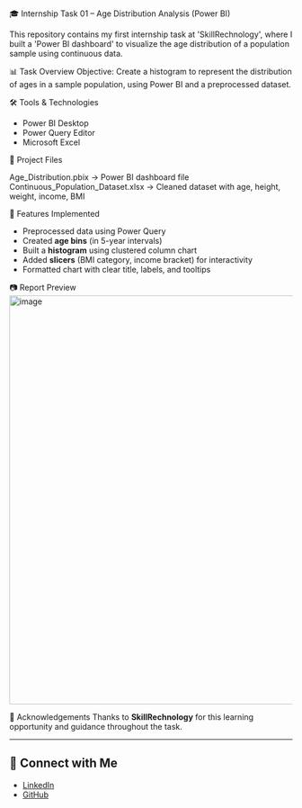 🎓 Internship Task 01 – Age Distribution Analysis (Power BI)

This repository contains my first internship task at 'SkillRechnology', where I built a 'Power BI dashboard' to visualize the age distribution of a population sample using continuous data.

 📊 Task Overview
Objective: 
Create a histogram to represent the distribution of ages in a sample population, using Power BI and a preprocessed dataset.

 🛠️ Tools & Technologies
- Power BI Desktop
- Power Query Editor
- Microsoft Excel

📁 Project Files

Age_Distribution.pbix -> Power BI dashboard file              
Continuous_Population_Dataset.xlsx -> Cleaned dataset with age, height, weight, income, BMI 

 🧪 Features Implemented
- Preprocessed data using Power Query
- Created **age bins** (in 5-year intervals)
- Built a **histogram** using clustered column chart
- Added **slicers** (BMI category, income bracket) for interactivity
- Formatted chart with clear title, labels, and tooltips

 📷 Report Preview
<img width="1341" height="727" alt="image" src="https://github.com/user-attachments/assets/e436db55-9f7a-4433-b667-7e25bd04c25b" />

 🙏 Acknowledgements
Thanks to **SkillRechnology** for this learning opportunity and guidance throughout the task.

---

## 🔗 Connect with Me
- [LinkedIn](https://www.linkedin.com/in/tamidala-shanmukhi-5339a535b/) 
- [GitHub](https://github.com/Shannu-0331)

